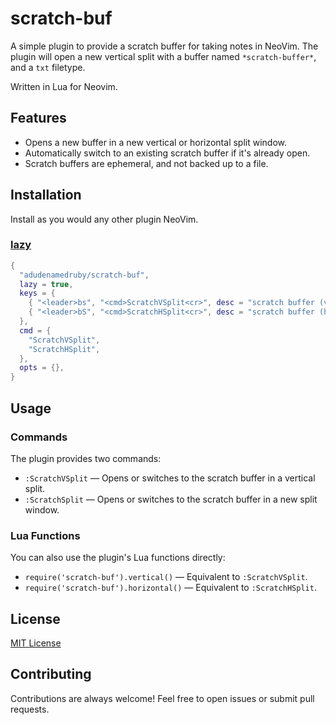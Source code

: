 # scratch-buf

A simple plugin to provide a scratch buffer for taking notes in NeoVim. The plugin will open a new vertical split with a buffer named `*scratch-buffer*`, and a `txt` filetype.

Written in Lua for Neovim.

## Features

- Opens a new buffer in a new vertical or horizontal split window.
- Automatically switch to an existing scratch buffer if it's already open.
- Scratch buffers are ephemeral, and not backed up to a file.

## Installation

Install as you would any other plugin NeoVim.

### [lazy](https://github.com/folke/lazy.nvim)

```lua
{
  "adudenamedruby/scratch-buf",
  lazy = true,
  keys = {
    { "<leader>bs", "<cmd>ScratchVSplit<cr>", desc = "scratch buffer (vertical)", mode = "n" },
    { "<leader>bS", "<cmd>ScratchHSplit<cr>", desc = "scratch buffer (horizontal)", mode = "n" },
  },
  cmd = {
    "ScratchVSplit",
    "ScratchHSplit",
  },
  opts = {},
}
```

## Usage

### Commands

The plugin provides two commands:

- `:ScratchVSplit` — Opens or switches to the scratch buffer in a vertical split.
- `:ScratchSplit` — Opens or switches to the scratch buffer in a new split window.

### Lua Functions

You can also use the plugin's Lua functions directly:

- `require('scratch-buf').vertical()` — Equivalent to `:ScratchVSplit`.
- `require('scratch-buf').horizontal()` — Equivalent to `:ScratchHSplit`.

## License

[MIT License](LICENSE)

## Contributing

Contributions are always welcome! Feel free to open issues or submit pull requests.
